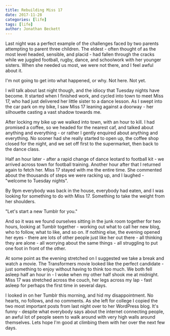 ```yaml
---
title: Rebuilding Miss 17
date: 2017-11-28
categories: [life]
tags: [life]
author: Jonathan Beckett
---
```


Last night was a perfect example of the challenges faced by two parents attempting to parent three children. The eldest - often thought of as the most level headed, sensible, and placid - had fallen through the cracks while we juggled football, rugby, dance, and schoolwork with her younger sisters. When she needed us most, we were not there, and I feel awful about it.

I'm not going to get into what happened, or why. Not here. Not yet.

I will talk about last night though, and the idiocy that Tuesday nights have become. It started when I finished work, and cycled into town to meet Miss 17, who had just delivered her little sister to a dance lesson. As I swept into the car park on my bike, I saw Miss 17 leaning against a doorway - her silhouette casting a vast shadow towards me.

After locking my bike up we walked into town, with an hour to kill. I had promised a coffee, so we headed for the nearest caf, and talked about anything and everything - or rather I gently enquired about anything and everything. No sooner had she really started to open up, the coffee shop closed for the night, and we set off first to the supermarket, then back to the dance class.

Half an hour later - after a rapid change of dance leotard to football kit - we arrived across town for football training. Another hour after that I returned again to fetch her. Miss 17 stayed with me the entire time. She commented about the thousands of steps we were racking up, and I laughed - "welcome to Tuesday nights".

By 9pm everybody was back in the house, everybody had eaten, and I was looking for something to do with Miss 17. Something to take the weight from her shoulders.

"Let's start a new Tumblr for you."

And so it was we found ourselves sitting in the junk room together for two hours, looking at Tumblr together - working out what to call her new blog, who to follow, what to like, and so on. If nothing else, the evening opened her eyes - there are lots of other people just like her out there - all thinking they are alone - all worrying about the same things - all struggling to put one foot in front of the other.

At some point as the evening stretched on I suggested we take a break and watch a movie. The Transformers movie looked like the perfect candidate - just something to enjoy without having to think too much. We both fell asleep half an hour in - I woke when my other half shook me at midnight. Miss 17 was stretched across the couch, her legs across my lap - fast asleep for perhaps the first time in several days.

I looked in on her Tumblr this morning, and hid my disappointment. No hearts, no follows, and no comments. As she left for college I copied the two most important posts from last night over to her WordPress blog. It's funny - despite what everybody says about the internet connecting people, an awful lot of people seem to walk around with very high walls around themselves. Lets hope I'm good at climbing them with her over the next few days.
